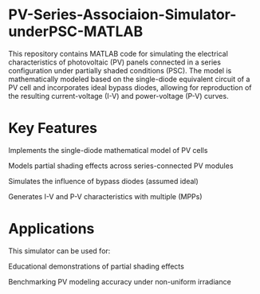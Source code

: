 # PV-Series-Associaion-Simulator-underPSC-MATLAB
This repository contains MATLAB code for simulating the electrical characteristics of photovoltaic (PV) panels connected in a series configuration under partially shaded conditions (PSC). The model is mathematically modeled based on the single-diode equivalent circuit of a PV cell and incorporates ideal bypass diodes, allowing for reproduction of the resulting current-voltage (I-V) and power-voltage (P-V) curves.
# Key Features

Implements the single-diode mathematical model of PV cells

Models partial shading effects across series-connected PV modules

Simulates the influence of bypass diodes (assumed ideal)

Generates I-V and P-V characteristics with multiple (MPPs)

# Applications

This simulator can be used for:

Educational demonstrations of partial shading effects 

Benchmarking PV modeling accuracy under non-uniform irradiance
